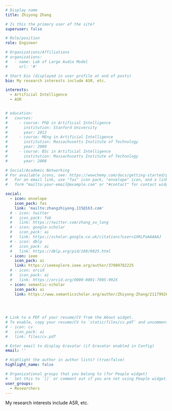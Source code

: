 ```yaml
---
# Display name
title: Zhiyong Zhang

# Is this the primary user of the site?
superuser: false

# Role/position
role: Engineer

# Organizations/Affiliations
# organizations:
#   - name: Lab of Large Audio Model
#     url: '#'

# Short bio (displayed in user profile at end of posts)
bio: My research interests include ASR, etc.

interests:
  - Artificial Intelligence
  - ASR


# education:
#   courses:
#     - course: PhD in Artificial Intelligence
#       institution: Stanford University
#       year: 2012
#     - course: MEng in Artificial Intelligence
#       institution: Massachusetts Institute of Technology
#       year: 2009
#     - course: BSc in Artificial Intelligence
#       institution: Massachusetts Institute of Technology
#       year: 2008

# Social/Academic Networking
# For available icons, see: https://wowchemy.com/docs/getting-started/page-builder/#icons
#   For an email link, use "fas" icon pack, "envelope" icon, and a link in the
#   form "mailto:your-email@example.com" or "#contact" for contact widget.

social:
  - icon: envelope
    icon_pack: fas
    link: 'mailto:zhangzhiyong.115@163.com'
  # - icon: twitter
  #   icon_pack: fab
  #   link: https://twitter.com/zhang_xu_long
  # - icon: google-scholar
  #   icon_pack: ai
  #   link: https://scholar.google.co.uk/citations?user=1XKLPoAAAAAJ
  # - icon: dblp
  #   icon_pack: ai
  #   link: https://dblp.org/pid/260/0025.html
  - icon: ieee
    icon_pack: ai
    link: https://ieeexplore.ieee.org/author/37089782225
  # - icon: orcid
  #   icon_pack: ai
  #   link: https://orcid.org/0000-0001-7005-992X
  - icon: semantic-scholar
    icon_pack: ai
    link: https://www.semanticscholar.org/author/Zhiyong-Zhang/2117992621


    
    
# Link to a PDF of your resume/CV from the About widget.
# To enable, copy your resume/CV to `static/files/cv.pdf` and uncomment the lines below.
# - icon: cv
#   icon_pack: ai
#   link: files/cv.pdf

# Enter email to display Gravatar (if Gravatar enabled in Config)
email: ''

# Highlight the author in author lists? (true/false)
highlight_name: false

# Organizational groups that you belong to (for People widget)
#   Set this to `[]` or comment out if you are not using People widget.
user_groups:
  - Researchers
---
```


My research interests include ASR, etc.
